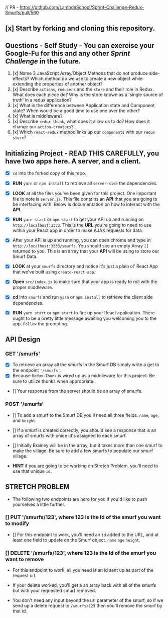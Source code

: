 // PR - https://github.com/LambdaSchool/Sprint-Challenge-Redux-Smurfs/pull/560

## [x] Start by forking and cloning this repository.

## Questions - Self Study - You can exercise your Google-Fu for this and any other _Sprint Challenge_ in the future.

1. [x]  Name 3 JavaScript Array/Object Methods that do not produce side-effects? Which method do we use to create a new object while extending the properties of another object?
2. [x]  Describe `actions`, `reducers` and the `store` and their role in Redux. What does each piece do? Why is the store known as a 'single source of truth' in a redux application?
3. [x]  What is the difference between Application state and Component state? When would be a good time to use one over the other?
4. [x]  What is middleware?
5. [x]  Describe `redux-thunk`, what does it allow us to do? How does it change our `action-creators`?
6. [x]  Which `react-redux` method links up our `components` with our `redux store`?

## Initializing Project - READ THIS CAREFULLY, you have two apps here. A server, and a client.

* [x]   `cd` into the forked copy of this repo.
* [x]   **RUN** `yarn` or `npm install` to retrieve all `server-side` the dependencies.
* [x] **LOOK** at all the files you've been given for this project. One important file to note is `server.js`. This file contains an **API** that you are going to be interfacing with. Below is documentation on how to interact with the **API**.
* [x] **RUN** `yarn start` or `npm start` to get your API up and running on `http://localhost:3333`. This is the **URL** you're going to need to use within your React app in order to make AJAX requests for data.
* [x] After your API is up and running, you can open chrome and type in `http://localhost:3333/smurfs`. You should see an empty Array `[]` returned to you. This is an array that your **API** will be using to store our Smurf Data.
* [x] **LOOK** at your `smurfs` directory and notice it's just a plain ol' React App that we've built using `create-react-app`.


* [x] **Open** `src/index.js` to make sure that your app is ready to roll with the proper middleware.
* [x] **cd** into `smurfs` and run `yarn` or `npm install` to retrieve the client side dependencies.
* [x] **RUN** `yarn start` or `npm start` to fire up your React application. There ought to be a pretty little message awaiting you welcoming you to the app. `Follow` the prompting.


## API Design

### GET '/smurfs'

* [x] To retrieve an array all the smurfs in the Smurf DB simply write a get to the endpoint `'/smurfs'`.
* [x] Because `Redux-Thunk` is wired up as a middleware for this project. Be sure to utilize thunks when appropriate.

* [] Your response from the server should be an array of smurfs.

### POST '/smurfs'

* [] To add a smurf to the Smurf DB you'll need all three fields. `name`, `age`, and `height`.

* [] If a smurf is created correctly, you should see a response that is an array of smurfs with uniqe id's assigned to each smurf.
* []  Initially Brainey will be in the array, but it takes more than one smurf to make the village. Be sure to add a few smurfs to populate our smurf village.
* **HINT** if you are going to be working on Stretch Problem, you'll need to use that unique `id`.
    
## STRETCH PROBLEM

* The following two endpoints are here for you if you'd like to push yourselves a little further.

###  [] PUT '/smurfs/123', where 123 is the Id of the smurf you want to modify

* []  For this endpoint to work, you'll need an `id` added to the URL, and at least one field to update on the Smurf object. `name` `age` `height`.
    

###  [] DELETE '/smurfs/123', where 123 is the Id of the smurf you want to remove

* For this endpoint to work, all you need is an id sent up as part of the request url.

* If your delete worked, you'll get a an array back with all of the smurfs but with your requested smurf removed.
* You don't need any input beyond the url parameter of the smurf, so if we send up a delete request to `/smurfs/123` then you'll remove the smurf by that id.

